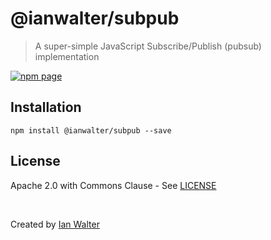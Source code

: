 # @ianwalter/subpub
> A super-simple JavaScript Subscribe/Publish (pubsub) implementation

[![npm page][npmImage]][npmUrl]

## Installation

```console
npm install @ianwalter/subpub --save
```

## License

Apache 2.0 with Commons Clause - See [LICENSE][licenseUrl]

&nbsp;

Created by [Ian Walter](https://iankwalter.com)

[npmImage]: https://img.shields.io/npm/v/@ianwalter/subpub.svg
[npmUrl]: https://www.npmjs.com/package/@ianwalter/subpub
[licenseUrl]: https://github.com/ianwalter/subpub/blob/master/LICENSE
